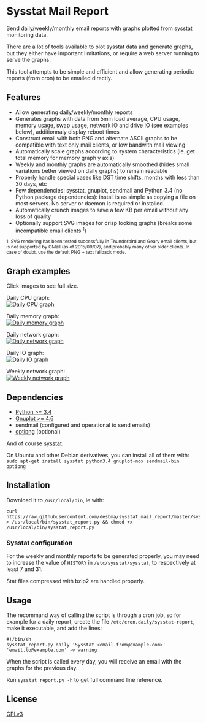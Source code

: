 Sysstat Mail Report
===================

Send daily/weekly/monthly email reports with graphs plotted from sysstat monitoring data.

There are a lot of tools available to plot sysstat data and generate graphs, but they either have important limitations, or require a web server running to serve the graphs.

This tool attempts to be simple and efficient and allow generating periodic reports (from cron) to be emailed directly.


## Features

* Allow generating daily/weekly/monthly reports
* Generates graphs with data from 5min load average, CPU usage, memory usage, swap usage, network IO and drive IO (see examples below), additionnaly display reboot times
* Construct email with both PNG and alternate ASCII graphs to be compatible with text only mail clients, or low bandwith mail viewing
* Automatically scale graphs according to system characteristics (ie. get total memory for memory graph y axis)
* Weekly and monthly graphs are automatically smoothed (hides small variations better viewed on daily graphs) to remain readable
* Properly handle special cases like DST time shifts, months with less than 30 days, etc
* Few dependencies: sysstat, gnuplot, sendmail and Python 3.4 (no Python package dependencies): install is as simple as copying a file on most servers. No server or daemon is required or installed.
* Automatically crunch images to save a few KB per email without any loss of quality
* Optionally support SVG images for crisp looking graphs (breaks some incompatible email clients <sup>1</sup>)

<sup>1. SVG rendering has been tested successfully in Thunderbird and Geary email clients, but is not supported by GMail (as of 2015/09/07), and probably many other older clients. In case of doubt, use the default PNG + text fallback mode.</sup> 


## Graph examples

Click images to see full size.

Daily CPU graph:  
[![Daily CPU graph](http://i.imgur.com/qyTeBFsm.png)](http://i.imgur.com/qyTeBFs.png)

Daily memory graph:  
[![Daily memory graph](http://i.imgur.com/W3uvwtMm.png)](http://i.imgur.com/W3uvwtM.png)

Daily network graph:  
[![Daily network graph](http://i.imgur.com/yZ8zKEMm.png)](http://i.imgur.com/yZ8zKEM.png)

Daily IO graph:  
[![Daily IO graph](http://i.imgur.com/sCEZ773m.png)](http://i.imgur.com/sCEZ773.png)

Weekly network graph:  
[![Weekly network graph](http://i.imgur.com/pYRv26Em.png)](http://i.imgur.com/pYRv26E.png)


## Dependencies

* [Python >= 3.4](https://www.python.org/downloads/)
* [Gnuplot >= 4.6](http://www.gnuplot.info/)
* sendmail (configured and operational to send emails)
* [optipng](http://optipng.sourceforge.net/) (optional)

And of course [sysstat](http://sebastien.godard.pagesperso-orange.fr/).

On Ubuntu and other Debian derivatives, you can install all of them with:  
`sudo apt-get install sysstat python3.4 gnuplot-nox sendmail-bin optipng`


## Installation

Download it to `/usr/local/bin`, ie with:

    curl https://raw.githubusercontent.com/desbma/sysstat_mail_report/master/sysstat_report.py > /usr/local/bin/sysstat_report.py && chmod +x /usr/local/bin/sysstat_report.py


### Sysstat configuration

For the weekly and monthly reports to be generated properly, you may need to increase the value of `HISTORY` in `/etc/sysstat/sysstat`, to respectively at least 7 and 31.

Stat files compressed with bzip2 are handled properly.


## Usage

The recommand way of calling the script is through a cron job, so for example for a daily report, create the file `/etc/cron.daily/sysstat-report`, make it executable, and add the lines:

    #!/bin/sh
    sysstat_report.py daily 'Sysstat <email.from@example.com>' 'email.to@example.com' -v warning

When the script is called every day, you will receive an email with the graphs for the previous day.

Run `sysstat_report.py -h` to get full command line reference.


## License

[GPLv3](https://www.gnu.org/licenses/gpl-3.0-standalone.html)

